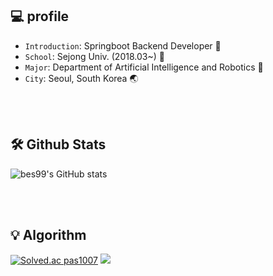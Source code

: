 ## 💻 profile
- `Introduction`: Springboot Backend Developer 🌿
- `School`: Sejong Univ. (2018.03~) 🏫
- `Major`: Department of Artificial Intelligence and Robotics 📙
- `City`: Seoul, South Korea 🌏

<br>
<br>

## 🛠 Github Stats
<!--![github-stats](https://stats.dooboo.io/api/github-stats-advanced?login=bes99)-->
![bes99's GitHub stats](https://github-readme-stats.vercel.app/api?username=bes99&show_icons=true&theme=gotham)
<!--[![Top Langs](https://github-readme-stats.vercel.app/api/top-langs/?username=bes99&layout=compact&theme=gotham)](https://github.com/anuraghazra/github-readme-stats)-->
<!--![github-trophies](https://stats.dooboo.io/api/github-trophies?login=bes99)-->

<br>
<br>

## 💡 Algorithm
[![Solved.ac
pas1007](http://mazassumnida.wtf/api/v2/generate_badge?boj=pas1007)](https://solved.ac/pas1007)
<img src="http://mazandi.herokuapp.com/api?handle=pas1007&theme=warm"/>
